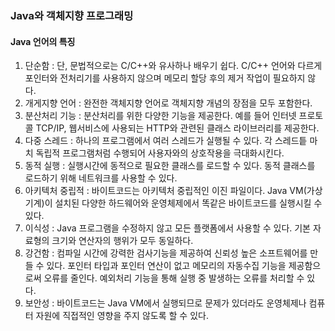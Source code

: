 ### Java와 객체지향 프로그래밍

#### Java 언어의 특징

1. 단순함 : 단, 문법적으로는 C/C++와 유사하나 배우기 쉽다. C/C++ 언어와 다르게 포인터와 전처리기를 사용하지 않으며 메모리 할당 후의 제거 작업이 필요하지 않다.
2. 개게지향 언어 : 완전한 객체지향 언어로 객체지향 개념의 장점을 모두 포함한다.
3. 분산처리 기능 : 분산처리를 위한 다양한 기능을 제공한다. 예를 들어 인터넷 프로토콜 TCP/IP, 웹서비스에 사용되는 HTTP와 관련된 클래스 라이브러리를 제공한다.
4. 다중 스레드 : 하나의 프로그램에서 여러 스레드가 실행될 수 있다. 각 스레드틑 마치 독립적 프로그램처럼 수행되어 사용자와의 상호작용을 극대화시킨다.
5. 동적 실행 : 실행시간에 동적으로 필요한 클래스를 로드할 수 있다. 동적 클래스를 로드하기 위해 네트워크를 사용할 수 있다.
6. 아키텍처 중립적 : 바이트코드는 아키텍처 중립적인 이진 파일이다. Java VM(가상기계)이 설치된 다양한 하드웨어와 운영체제에서 똑같은 바이트코드를 실행시킬 수 있다.
7. 이식성 : Java 프로그램을 수정하지 않고 모든 플랫폼에서 사용할 수 있다. 기본 자료형의 크기와 연산자의 행위가 모두 동일하다.
8. 강건함 : 컴파일 시간에 강력한 검사기능을 제공하여 신뢰성 높은 소프트웨어를 만들 수 있다. 포인터 타입과 포인터 연산이 없고 메모리의 자동수집 기능을 제공함으로써 오류를 줄인다. 예외처리 기능을 통해 실행 중 발생하는 오류를 처리할 수 있다.
9. 보안성 : 바이트코드는 Java VM에서 실행되므로 문제가 있더라도 운영체제나 컴퓨터 자원에 직접적인 영향을 주지 않도록 할 수 있다.
